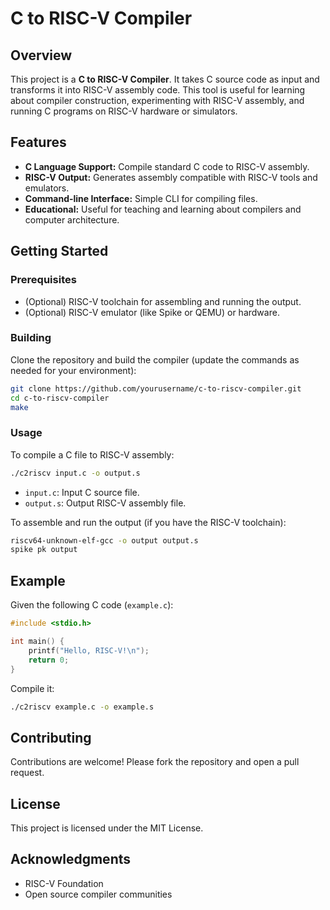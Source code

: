 # C to RISC-V Compiler

## Overview

This project is a **C to RISC-V Compiler**. It takes C source code as input and transforms it into RISC-V assembly code. This tool is useful for learning about compiler construction, experimenting with RISC-V assembly, and running C programs on RISC-V hardware or simulators.

## Features

- **C Language Support:** Compile standard C code to RISC-V assembly.
- **RISC-V Output:** Generates assembly compatible with RISC-V tools and emulators.
- **Command-line Interface:** Simple CLI for compiling files.
- **Educational:** Useful for teaching and learning about compilers and computer architecture.

## Getting Started

### Prerequisites

- (Optional) RISC-V toolchain for assembling and running the output.
- (Optional) RISC-V emulator (like Spike or QEMU) or hardware.

### Building

Clone the repository and build the compiler (update the commands as needed for your environment):

```sh
git clone https://github.com/yourusername/c-to-riscv-compiler.git
cd c-to-riscv-compiler
make
```

### Usage

To compile a C file to RISC-V assembly:

```sh
./c2riscv input.c -o output.s
```

- `input.c`: Input C source file.
- `output.s`: Output RISC-V assembly file.

To assemble and run the output (if you have the RISC-V toolchain):

```sh
riscv64-unknown-elf-gcc -o output output.s
spike pk output
```

## Example

Given the following C code (`example.c`):

```c
#include <stdio.h>

int main() {
    printf("Hello, RISC-V!\n");
    return 0;
}
```

Compile it:

```sh
./c2riscv example.c -o example.s
```

## Contributing

Contributions are welcome! Please fork the repository and open a pull request.

## License

This project is licensed under the MIT License.

## Acknowledgments

- RISC-V Foundation
- Open source compiler communities
